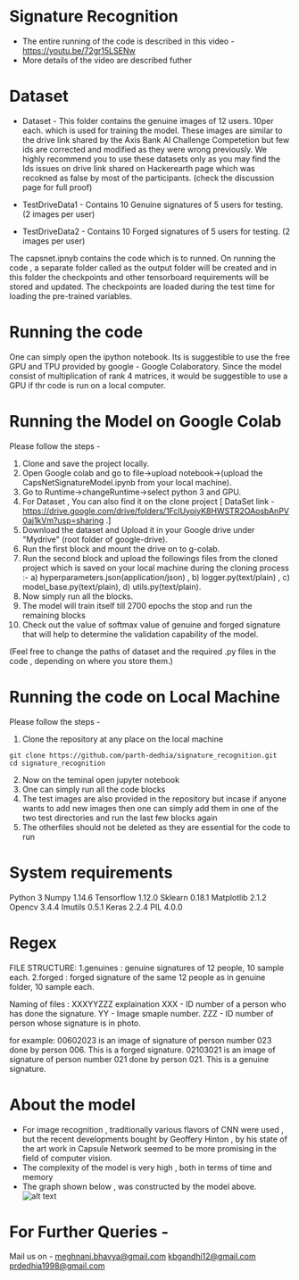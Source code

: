 # Signature Recognition

* The entire running of the code is described in this video - https://youtu.be/72gr15LSENw
* More details of the video are described futher

# Dataset

* Dataset - This folder contains the genuine images of 12 users. 10per each. which is used for training the model. These images are similar to the drive link shared by the Axis Bank AI Challenge Competetion but few ids are corrected and modified as they were wrong previously. We highly recommend you to use these datasets only as you may find the Ids issues on drive link shared on Hackerearth page which was recokned as false by most of the participants. (check the discussion page for full proof)

* TestDriveData1 - Contains 10 Genuine signatures of 5 users for testing. (2 images per user) 

* TestDriveData2 -  Contains 10 Forged signatures of 5 users for testing. (2 images per user) 

The capsnet.ipnyb contains the code which is to runned.
On running the code , a separate folder called as the output folder will be created and in this folder the checkpoints and other tensorboard requirements will be stored and updated.
The checkpoints are loaded during the test time for loading the pre-trained variables.

# Running the code
One can simply open the ipython notebook.
Its is suggestible to use the free GPU and TPU provided by google - Google Colaboratory.
Since the model consist of multiplication of rank 4 matrices, it would be suggestible to use a GPU if thr code is run on a local computer.

# Running the Model on Google Colab
Please follow the steps -
1) Clone and save the project locally.
2) Open Google colab and go to file->upload notebook->(upload the CapsNetSignatureModel.ipynb from your local machine).
3) Go to Runtime->changeRuntime->select python 3 and GPU.
4) For Dataset , You can also find it on the clone project 
[ DataSet link - https://drive.google.com/drive/folders/1FclUyojyK8HWSTR2OAosbAnPV0aj1kVm?usp=sharing .] 
5) Download the dataset and Upload it in your Google drive under "Mydrive" (root folder of google-drive).
6) Run the first block and mount the drive on to g-colab.
7) Run the second block and upload the followings files from the cloned project which is saved on your local machine during the cloning process :-
a) hyperparameters.json(application/json) ,
b) logger.py(text/plain) ,
c) model_base.py(text/plain),
d) utils.py(text/plain).
8) Now simply run all the blocks. 
9) The model will train itself till 2700 epochs the stop and run the remaining blocks
10) Check out the value of softmax value of genuine and forged signature that will help to determine the validation capability of the model.

(Feel free to change the paths of dataset and the required .py files in the code , depending on where you store them.)

# Running the code on Local Machine
Please follow the steps -
1) Clone the repository at any place on the local machine
```
git clone https://github.com/parth-dedhia/signature_recognition.git
cd signature_recognition
```
2) Now on the teminal open jupyter notebook
3) One can simply run all the code blocks
4) The test images are also provided in the repository but incase if anyone  wants to add new images then one can simply add them in one of the two test directories and run the last few blocks again
5) The otherfiles should not be deleted as they are essential for the code to run

# System requirements
Python 3
Numpy 1.14.6
Tensorflow 1.12.0
Sklearn 0.18.1
Matplotlib 2.1.2
Opencv 3.4.4
Imutils 0.5.1
Keras 2.2.4
PIL 4.0.0

# Regex 
FILE STRUCTURE:
1.genuines : genuine signatures of 12 people, 10 sample each.
2.forged : forged signature of the same 12 people as in genuine folder, 10 sample each.

Naming of files : XXXYYZZZ
explaination    XXX - ID number of a person who has done the signature. 
		YY - Image smaple number.
		ZZZ - ID number of person whose signature is in photo. 

for example: 00602023 is an image of signature of person number 023 done by person 006. This is a forged signature.
	     02103021 is an image of signature of person number 021 done by person 021. This is a genuine signature. 

# About the model
* For image recognition , traditionally various flavors of CNN were used , but the recent developments bought by Geoffery Hinton , by his state of the art work in Capsule Network seemed to be more promising in the field of computer vision.
* The complexity of the model is very high , both in terms of time and memory
* The graph shown below , was constructed by the model above.
![alt text](https://github.com/parth-dedhia/signature_recognition/blob/master/Images/graph.png)


# For Further Queries -
 Mail us on -
 meghnani.bhavya@gmail.com
 kbgandhi12@gmail.com
 prdedhia1998@gmail.com
